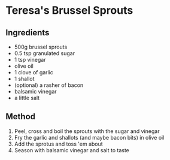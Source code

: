 # Teresa's Brussel Sprouts

## Ingredients
* 500g brussel sprouts
* 0.5 tsp granulated sugar
* 1 tsp vinegar
* olive oil
* 1 clove of garlic
* 1 shallot
* (optional) a rasher of bacon
* balsamic vinegar
* a little salt

## Method
1. Peel, cross and boil the sprouts with the sugar and vinegar
2. Fry the garlic and shallots (and maybe bacon bits) in olive oil
3. Add the sprotus and toss 'em about
4. Season with balsamic vinegar and salt to taste
